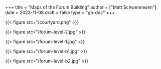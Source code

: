 +++
title = "Maps of the Forum Building"
author = ["Matt Schwennesen"]
date = 2023-11-08
draft = false
type = "gb-doc"
+++

{{< figure src="/courtyard.png" >}}

{{< figure src="/forum-level-2.jpg" >}}

{{< figure src="/forum-level-1.jpg" >}}

{{< figure src="/forum-level-b1.jpg" >}}

{{< figure src="/forum-level-b2.jpg" >}}
